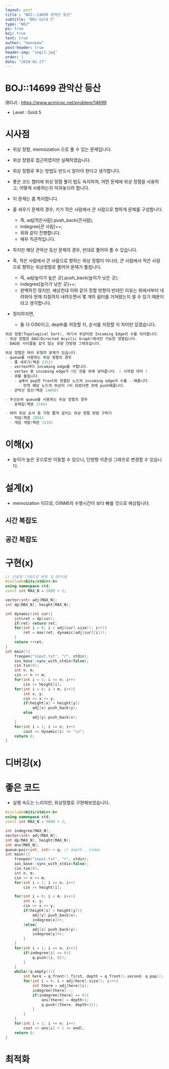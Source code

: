 ```yaml
---
layout: post
title : "BOJ::14699 관악산 등산"
subtitle: "BOJ Gold 5"
type: "BOJ"
ps: true
boj: true
text: true
author: "beenpow"
post-header: true
header-img: "img/1.jpg"
order: 1
date: "2020-01-27"
---
```


# BOJ::14699 관악산 등산
[BOJ] : <https://www.acmicpc.net/problem/14699>
- Level : Gold 5

# 시사점
- 위상 정렬, memoization 으로 풀 수 있는 문제입니다.
- 위상 정렬로 접근하였지만 실패하였습니다.
- 위상 정렬로 푸는 방법도 반드시 알아야 한다고 생각합니다.
- 좋은 코드 챕터에 위상 정렬 풀이 법도 숙지하여, 어떤 문제에 위상 정렬을 사용하고, 어떻게
  사용하는지 익혀놓으려 합니다.

- 이 문제는 좀 특이합니다.
- 줄 세우기 문제의 경우, 키가 작은 사람에서 큰 사람으로 향하게 문제를 구성합니다.
  - 즉, adj[작은사람].push_back(큰사람);
  - indegree[큰 사람]++;
  - 위와 같이 진행합니다.
  - 매우 직관적입니다.
- 하지만 해당 관악산 등산 문제의 경우, 반대로 풀어야 풀 수 있습니다.
- 즉, 작은 사람에서 큰 사람으로 향하는 위상 정렬이 아니라, 큰 사람에서 작은 사람으로 향하는
  위상정렬로 풀어야 문제가 풀립니다.
  - 즉, adj[높이가 높은 곳].push_back(높이가 낮은 곳);
  - indegree[높이가 낮은 곳]++;
  - 완벽하진 않지만, 예상컨대 이와 같이 정렬 방향이 반대인 이유는 위에서부터 내려와야 현재 지점까지
    내려오면서 몇 개의 쉼터를 거쳐왔는지 셀 수 있기 때문이라고 생각합니다.

- 정리하자면,
  - 둘 다 O(N)이고, depth를 저장할 지, 순서를 저장할 지 차이만 있겠습니다.


```cpp
위상 정렬(Topological Sort), 여기서 위상이란 Incoming Edge의 수를 의미합니다.
- 위상 정렬은 DAG(Directed Acyclic Graph)에서만 가능한 정렬입니다.
- DAG랑 사이클을 갖지 않는 유향 단방향 그래프입니다.

위상 정렬은 여러 유형의 문제가 있습니다.
- queue를 사용하는 위상 정렬의 경우
  - 줄 세우기(백준 2252)
  - vertex마다 incoming edge를 구합니다.
  - vertex 중 incoming edge가 0인 것을 큐에 넣어줍니다. ( 시작점 의미 )
  - 큐를 돌립니다.
    - q에서 pop한 front와 연결된 노드의 incoming edge의 수를 --해줍니다.
      - 만약 해당 노드의 위상이 0이 되었다면 큐에 push해줍니다.
  - 관악산 등산(백준 14669)

- 우선순위 queue를 사용하는 위상 정렬의 경우
  - 문제집(백준 1766)

- 여러 위상 순서 중 가장 짧게 걸리는 위상 정렬 방법 구하기
  - 작업(백준 2056)
  - 게임 개발(백준 1516)

```


# 이해(x)
- 높이가 높은 곳으로만 이동할 수 있으니, 단방향 의존성 그래프로 변경할 수 있습니다.

# 설계(x)
- memoization 이므로, O(NM)의 수행시간이 보다 빠를 것으로 예상됩니다.

## 시간 복잡도

## 공간 복잡도

# 구현(x)

```cpp
// 단방향 그래프로 변환 및 DP이용
#include<bits/stdc++.h>
using namespace std;
const int MAX_N = 5000 + 1;

vector<int> adj[MAX_N];
int dp[MAX_N], height[MAX_N];

int dynamic(int cur){
    int&ret = dp[cur];
    if(ret) return ret;
    for(int i = 0; i < adj[cur].size(); i++){
        ret = max(ret, dynamic(adj[cur][i]));
    }
    return ++ret;
}
int main(){
    freopen("input.txt", "r", stdin);
    ios_base::sync_with_stdio(false);
    cin.tie(0);
    int n, m;
    cin >> n >> m;
    for(int i = 1; i <= n; i++)
        cin >> height[i];
    for(int i = 0; i < m; i++){
        int x, y;
        cin >> x >> y;
        if(height[x] < height[y])
            adj[x].push_back(y);
        else
            adj[y].push_back(x);
    }
    for(int i = 1; i <= n; i++)
        cout << dynamic(i) << "\n";
    return 0;
}
```

# 디버깅(x)

# 좋은 코드
- 실행 속도는 느리지만, 위상정렬로 구현해보았습니다.

```cpp
#include<bits/stdc++.h>
using namespace std;
const int MAX_N = 5000 + 1;

int indegree[MAX_N];
vector<int> adj[MAX_N];
int dp[MAX_N], height[MAX_N];
int ans[MAX_N];
queue<pair<int, int> > q; // depth , index
int main(){
    freopen("input.txt", "r", stdin);
    ios_base::sync_with_stdio(false);
    cin.tie(0);
    int n, m;
    cin >> n >> m;
    for(int i = 1; i <= n; i++)
        cin >> height[i];

    for(int i = 0; i < m; i++){
        int x, y;
        cin >> x >> y;
        if(height[x] < height[y]){
            adj[y].push_back(x);
            indegree[x]++;
        }else{
            adj[x].push_back(y);
            indegree[y]++;
        }
    }
    for(int i = 1; i <= n; i++){
        if(indegree[i] == 0){
            q.push({i, 0});
        }
    }
    while(!q.empty()){
        int here = q.front().first, depth = q.front().second; q.pop();
        for(int i = 0; i < adj[here].size(); i++){
            int there = adj[here][i];
            indegree[there]--;
            if(indegree[there] == 0){
                ans[there] = depth+1;
                q.push({there, depth+1});
            }
        }
    }
    for(int i = 1; i <= n; i++)
        cout << ans[i] + 1 << endl;
    return 0;
}
```

# 최적화
